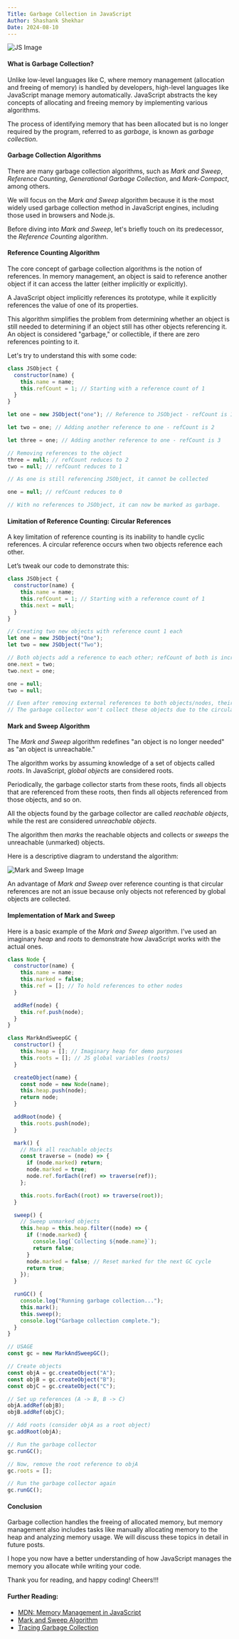 ```yaml
---
Title: Garbage Collection in JavaScript  
Author: Shashank Shekhar  
Date: 2024-08-10
---
```


![JS Image](/javascript.png "js")

#### What is Garbage Collection?

Unlike low-level languages like C, where memory management (allocation and freeing of memory) is handled by developers, high-level languages like JavaScript manage memory automatically. JavaScript abstracts the key concepts of allocating and freeing memory by implementing various algorithms.

The process of identifying memory that has been allocated but is no longer required by the program, referred to as *garbage*, is known as *garbage collection*.

#### Garbage Collection Algorithms

There are many garbage collection algorithms, such as *Mark and Sweep*, *Reference Counting*, *Generational Garbage Collection*, and *Mark-Compact*, among others.

We will focus on the *Mark and Sweep* algorithm because it is the most widely used garbage collection method in JavaScript engines, including those used in browsers and Node.js.

Before diving into *Mark and Sweep*, let's briefly touch on its predecessor, the *Reference Counting* algorithm.

#### Reference Counting Algorithm

The core concept of garbage collection algorithms is the notion of references. In memory management, an object is said to reference another object if it can access the latter (either implicitly or explicitly).

A JavaScript object implicitly references its prototype, while it explicitly references the value of one of its properties.

This algorithm simplifies the problem from determining whether an object is still needed to determining if an object still has other objects referencing it. An object is considered "garbage," or collectible, if there are zero references pointing to it.

Let's try to understand this with some code:

```javascript
class JSObject {
  constructor(name) {
    this.name = name;
    this.refCount = 1; // Starting with a reference count of 1
  }
}

let one = new JSObject("one"); // Reference to JSObject - refCount is 1

let two = one; // Adding another reference to one - refCount is 2

let three = one; // Adding another reference to one - refCount is 3

// Removing references to the object
three = null; // refCount reduces to 2
two = null; // refCount reduces to 1

// As one is still referencing JSObject, it cannot be collected

one = null; // refCount reduces to 0

// With no references to JSObject, it can now be marked as garbage.
```

#### Limitation of Reference Counting: Circular References

A key limitation of reference counting is its inability to handle cyclic references. A circular reference occurs when two objects reference each other.

Let’s tweak our code to demonstrate this:

```javascript
class JSObject {
  constructor(name) {
    this.name = name;
    this.refCount = 1; // Starting with a reference count of 1
    this.next = null;
  }
}

// Creating two new objects with reference count 1 each
let one = new JSObject("One");
let two = new JSObject("Two");

// Both objects add a reference to each other; refCount of both is incremented by 1, making refCount 2
one.next = two;
two.next = one;

one = null;
two = null;

// Even after removing external references to both objects/nodes, their refCounts remain at 1.
// The garbage collector won't collect these objects due to the circular reference.
```

#### Mark and Sweep Algorithm

The *Mark and Sweep* algorithm redefines "an object is no longer needed" as "an object is unreachable."

The algorithm works by assuming knowledge of a set of objects called *roots*. In JavaScript, *global objects* are considered roots.

Periodically, the garbage collector starts from these roots, finds all objects that are referenced from these roots, then finds all objects referenced from those objects, and so on.

All the objects found by the garbage collector are called *reachable objects*, while the rest are considered *unreachable objects*.

The algorithm then *marks* the reachable objects and collects or *sweeps* the unreachable (unmarked) objects.

Here is a descriptive diagram to understand the algorithm:

![Mark and Sweep Image](/marksweep.png "mark and sweep")

An advantage of *Mark and Sweep* over reference counting is that circular references are not an issue because only objects not referenced by global objects are collected.

#### Implementation of Mark and Sweep

Here is a basic example of the *Mark and Sweep* algorithm. I’ve used an imaginary *heap* and *roots* to demonstrate how JavaScript works with the actual ones.

```javascript
class Node {
  constructor(name) {
    this.name = name;
    this.marked = false;
    this.ref = []; // To hold references to other nodes
  }

  addRef(node) {
    this.ref.push(node);
  }
}

class MarkAndSweepGC {
  constructor() {
    this.heap = []; // Imaginary heap for demo purposes
    this.roots = []; // JS global variables (roots)
  }

  createObject(name) {
    const node = new Node(name);
    this.heap.push(node);
    return node;
  }

  addRoot(node) {
    this.roots.push(node);
  }

  mark() {
    // Mark all reachable objects
    const traverse = (node) => {
      if (node.marked) return;
      node.marked = true;
      node.ref.forEach((ref) => traverse(ref));
    };

    this.roots.forEach((root) => traverse(root));
  }

  sweep() {
    // Sweep unmarked objects
    this.heap = this.heap.filter((node) => {
      if (!node.marked) {
        console.log(`Collecting ${node.name}`);
        return false;
      }
      node.marked = false; // Reset marked for the next GC cycle
      return true;
    });
  }

  runGC() {
    console.log("Running garbage collection...");
    this.mark();
    this.sweep();
    console.log("Garbage collection complete.");
  }
}

// USAGE
const gc = new MarkAndSweepGC();

// Create objects
const objA = gc.createObject("A");
const objB = gc.createObject("B");
const objC = gc.createObject("C");

// Set up references (A -> B, B -> C)
objA.addRef(objB);
objB.addRef(objC);

// Add roots (consider objA as a root object)
gc.addRoot(objA);

// Run the garbage collector
gc.runGC();

// Now, remove the root reference to objA
gc.roots = [];

// Run the garbage collector again
gc.runGC();
```

#### Conclusion

Garbage collection handles the freeing of allocated memory, but memory management also includes tasks like manually allocating memory to the heap and analyzing memory usage. We will discuss these topics in detail in future posts.

I hope you now have a better understanding of how JavaScript manages the memory you allocate while writing your code.

Thank you for reading, and happy coding! Cheers!!!

#### Further Reading:
- [MDN: Memory Management in JavaScript](https://developer.mozilla.org/en-US/docs/Web/JavaScript/Memory_management)
- [Mark and Sweep Algorithm](https://book.huihoo.com/data-structures-and-algorithms-with-object-oriented-design-patterns-in-java/html/page424.html)
- [Tracing Garbage Collection](https://en.wikipedia.org/wiki/Tracing_garbage_collection)
